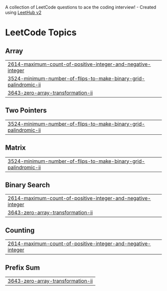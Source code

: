 A collection of LeetCode questions to ace the coding interview! - Created using [LeetHub v2](https://github.com/arunbhardwaj/LeetHub-2.0)
<!---LeetCode Topics Start-->
# LeetCode Topics
## Array
|  |
| ------- |
| [2614-maximum-count-of-positive-integer-and-negative-integer](https://github.com/SagarSharma950/LeetCode/tree/master/2614-maximum-count-of-positive-integer-and-negative-integer) |
| [3524-minimum-number-of-flips-to-make-binary-grid-palindromic-ii](https://github.com/SagarSharma950/LeetCode/tree/master/3524-minimum-number-of-flips-to-make-binary-grid-palindromic-ii) |
| [3643-zero-array-transformation-ii](https://github.com/SagarSharma950/LeetCode/tree/master/3643-zero-array-transformation-ii) |
## Two Pointers
|  |
| ------- |
| [3524-minimum-number-of-flips-to-make-binary-grid-palindromic-ii](https://github.com/SagarSharma950/LeetCode/tree/master/3524-minimum-number-of-flips-to-make-binary-grid-palindromic-ii) |
## Matrix
|  |
| ------- |
| [3524-minimum-number-of-flips-to-make-binary-grid-palindromic-ii](https://github.com/SagarSharma950/LeetCode/tree/master/3524-minimum-number-of-flips-to-make-binary-grid-palindromic-ii) |
## Binary Search
|  |
| ------- |
| [2614-maximum-count-of-positive-integer-and-negative-integer](https://github.com/SagarSharma950/LeetCode/tree/master/2614-maximum-count-of-positive-integer-and-negative-integer) |
| [3643-zero-array-transformation-ii](https://github.com/SagarSharma950/LeetCode/tree/master/3643-zero-array-transformation-ii) |
## Counting
|  |
| ------- |
| [2614-maximum-count-of-positive-integer-and-negative-integer](https://github.com/SagarSharma950/LeetCode/tree/master/2614-maximum-count-of-positive-integer-and-negative-integer) |
## Prefix Sum
|  |
| ------- |
| [3643-zero-array-transformation-ii](https://github.com/SagarSharma950/LeetCode/tree/master/3643-zero-array-transformation-ii) |
<!---LeetCode Topics End-->